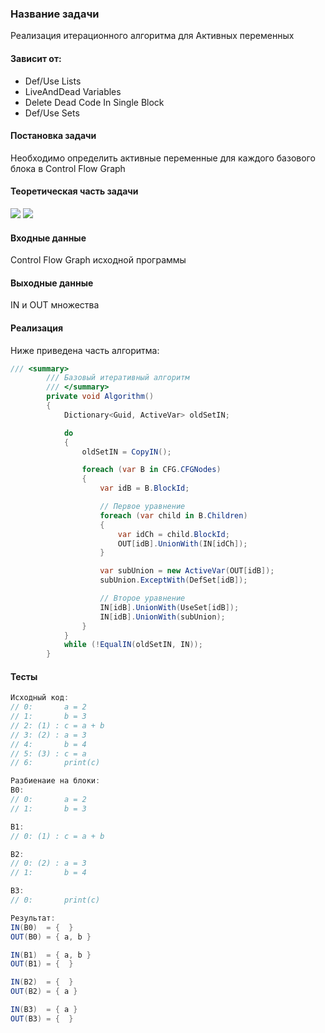 ﻿### Название задачи
Реализация итерационного алгоритма для Активных переменных

#### Зависит от:
* Def/Use Lists
* LiveAndDead Variables
* Delete Dead Code In Single Block
* Def/Use Sets
     
#### Постановка задачи
Необходимо определить активные переменные для каждого базового блока
в Control Flow Graph
     
#### Теоретическая часть задачи
![](https://image.ibb.co/c2DQ8T/1.png)
![](https://image.ibb.co/dCDxNo/1.png)

#### Входные данные
Control Flow Graph исходной программы

#### Выходные данные
IN и OUT множества
     
#### Реализация 
Ниже приведена часть алгоритма:
```csharp
/// <summary>
        /// Базовый итеративный алгоритм
        /// </summary>
        private void Algorithm()
        {
            Dictionary<Guid, ActiveVar> oldSetIN;

            do
            {
                oldSetIN = CopyIN();

                foreach (var B in CFG.CFGNodes)
                {
                    var idB = B.BlockId;

                    // Первое уравнение
                    foreach (var child in B.Children)
                    {
                        var idCh = child.BlockId;
                        OUT[idB].UnionWith(IN[idCh]);
                    }

                    var subUnion = new ActiveVar(OUT[idB]);
                    subUnion.ExceptWith(DefSet[idB]);

                    // Второе уравнение
                    IN[idB].UnionWith(UseSet[idB]);
                    IN[idB].UnionWith(subUnion);
                }
            }
            while (!EqualIN(oldSetIN, IN));
		}
```
#### Тесты
```csharp
Исходный код:
// 0:       a = 2
// 1:       b = 3
// 2: (1) : c = a + b
// 3: (2) : a = 3
// 4:       b = 4
// 5: (3) : c = a
// 6:       print(c)

Разбиенаие на блоки:
B0:
// 0:       a = 2
// 1:       b = 3

B1:
// 0: (1) : c = a + b

B2: 
// 0: (2) : a = 3
// 1:       b = 4

B3:
// 0:       print(c)

Результат:
IN(B0)  = {  }
OUT(B0) = { a, b }

IN(B1)  = { a, b }
OUT(B1) = {  }

IN(B2)  = {  }
OUT(B2) = { a }

IN(B3)  = { a }
OUT(B3) = {  }
```            
